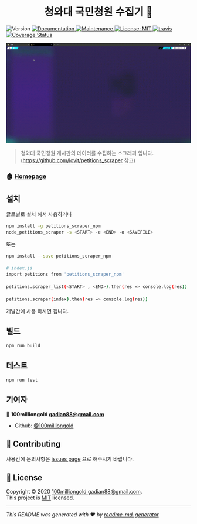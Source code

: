 <h1 align="center">청와대 국민청원 수집기 👋</h1>
<p>
  <img alt="Version" src="https://img.shields.io/badge/version-1.0.2-blue.svg?cacheSeconds=2592000" />
  <a href="https://github.com/100milliongold/petitions_scraper_npm#readme" target="_blank">
    <img alt="Documentation" src="https://img.shields.io/badge/documentation-yes-brightgreen.svg" />
  </a>
  <a href="https://github.com/100milliongold/petitions_scraper_npm/graphs/commit-activity" target="_blank">
    <img alt="Maintenance" src="https://img.shields.io/badge/Maintained%3F-yes-green.svg" />
  </a>
  <a href="https://github.com/100milliongold/petitions_scraper_npm/blob/master/LICENSE" target="_blank">
    <img alt="License: MIT" src="https://img.shields.io/github/license/100milliongold/petitions_scraper_npm" />
  </a>
  <a href="https://travis-ci.com/100milliongold/petitions_scraper_npm" target="_blank">
    <img alt="travis" src="https://travis-ci.com/100milliongold/petitions_scraper_npm.svg?branch=main" />
  </a>
  <a href='https://coveralls.io/github/100milliongold/petitions_scraper_npm?branch=main'><img src='https://coveralls.io/repos/github/100milliongold/petitions_scraper_npm/badge.svg?branch=main' alt='Coverage Status' /></a>

</p>

![result](./docs/result.gif)

> 청와대 국민청원 게시판의 데이터를 수집하는 스크래퍼 입니다. (https://github.com/lovit/petitions_scraper 참고)

### 🏠 [Homepage](https://github.com/100milliongold/petitions_scraper_npm#readme)

## 설치

글로벌로 설치 해서 사용하거나

```sh
npm install -g petitions_scraper_npm
node_petitions_scraper -s <START> -e <END> -o <SAVEFILE>
```

또는

```sh
npm install --save petitions_scraper_npm

# index.js
import petitions from 'petitions_scraper_npm'

petitions.scraper_list(<START> , <END>).then(res => console.log(res))

petitions.scraper(index).then(res => console.log(res))

```

개발간에 사용 하시면 됩니다.

## 빌드

```sh
npm run build
```

## 테스트

```sh
npm run test
```

## 기여자

👤 **100milliongold <gadian88@gmail.com>**

- Github: [@100milliongold](https://github.com/100milliongold)

## 🤝 Contributing

사용간에 문의사항은 [issues page](https://github.com/100milliongold/petitions_scraper_npm/issues) 으로 해주시기 바랍니다.

## 📝 License

Copyright © 2020 [100milliongold <gadian88@gmail.com>](https://github.com/100milliongold).<br />
This project is [MIT](https://github.com/100milliongold/petitions_scraper_npm/blob/master/LICENSE) licensed.

---

_This README was generated with ❤️ by [readme-md-generator](https://github.com/kefranabg/readme-md-generator)_
